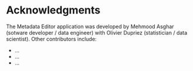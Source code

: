 # Acknowledgments

The Metadata Editor application was developed by Mehmood Asghar (sotware developer / data engineer) with Olivier Dupriez (statistician / data scientist). Other contributors include:
- ...
- ...
- ...


